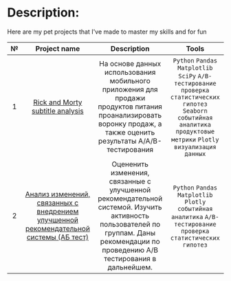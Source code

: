 # Description:
Here are my pet projects that I've made to master my skills and for fun

|№ | Project name | Description |Tools|
| :--------------------: | :---------------------: |:---------------------------:| :--------------------: |
|1| [Rick and Morty subtitle analysis](https://goo.su/5FIOoB)| На основе данных использования мобильного приложения для продажи продуктов питания проанализировать воронку продаж, а также оценить результаты A/A/B-тестирования |``Python`` ``Pandas`` ``Matplotlib`` ``SciPy`` ``A/B-тестирование`` ``проверка статистических гипотез`` ``Seaborn`` ``событийная аналитика`` ``продуктовые метрики`` ``Plotly`` ``визуализация данных``|
|2|[Анализ изменений, связанных с внедрением улучшенной рекомендательной системы (АБ тест)](https://goo.su/IbJh)|Оцененить изменения, связанные с улучшенной рекомендательной системой. Изучить активность пользователей по группам. Даны рекомендации по проведению А/В тестирования в дальнейшем. | ``Python`` ``Pandas`` ``Matplotlib`` ``Plotly`` ``событийная аналитика`` ``A/B-тестирование`` ``проверка статистических гипотез`` |
